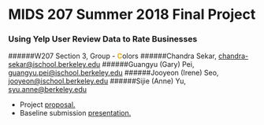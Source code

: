 # MIDS 207 Summer 2018 Final Project

### Using Yelp User Review Data to Rate Businesses

######W207 Section 3, Group - <span style="color:orange"><strong>C</strong></span>olors
######Chandra Sekar, chandra-sekar@ischool.berkeley.edu
######Guangyu (Gary) Pei, guangyu.pei@ischool.berkeley.edu
######Jooyeon (Irene) Seo, jooyeon@ischool.berkeley.edu
######Sijie (Anne) Yu, syu.anne@berkeley.edu


- Project [proposal.](https://docs.google.com/document/d/1jhWY5XK59e1-4JVyaSsbmSr-3trdri7EP5v4-J37M8s/edit?usp=sharing)
- Baseline submission [presentation.](https://docs.google.com/presentation/d/1JqkW_vOLSedKtO78mG0OJIiCuOe3DSiPACMZkozSo04/edit?usp=sharing)
